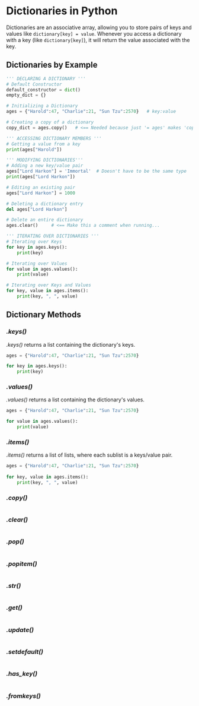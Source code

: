 # Dictionaries in Python
Dictionaries are an associative array, allowing you to store pairs of keys and values like `dictionary[key] = value`. Whenever you access a dictionary with a key (like `dictionary[key]`), it will
return the value associated with the key.

## Dictionaries by Example

```Python
''' DECLARING A DICTIONARY '''
# Default Constructor
default_constructor = dict()
empty_dict = {}

# Initializing a Dictionary
ages = {"Harold":47, "Charlie":21, "Sun Tzu":2570}   # key:value

# Creating a copy of a dictionary
copy_dict = ages.copy()   # <== Needed because just '= ages' makes 'copy_dict' an alias of 'ages'

''' ACCESSING DICTIONARY MEMBERS '''
# Getting a value from a key
print(ages["Harold"])

''' MODIFYING DICTIONARIES'''
# Adding a new key/value pair
ages["Lord Harkon"] = 'Immortal'  # Doesn't have to be the same type
print(ages["Lord Harkon"])

# Editing an existing pair
ages["Lord Harkon"] = 1000

# Deleting a dictionary entry
del ages["Lord Harkon"]

# Delete an entire dictionary
ages.clear()     # <== Make this a comment when running...

''' ITERATING OVER DICTIONARIES '''
# Iterating over Keys
for key in ages.keys():
    print(key)

# Iterating over Values
for value in ages.values():
    print(value)

# Iterating over Keys and Values
for key, value in ages.items():
    print(key, ", ", value)
```

## Dictionary Methods

### _.keys()_
_.keys()_ returns a list containing the dictionary's keys.

```Python
ages = {"Harold":47, "Charlie":21, "Sun Tzu":2570} 

for key in ages.keys():
    print(key)
```

### _.values()_
_.values()_ returns a list containing the dictionary's values.

```Python
ages = {"Harold":47, "Charlie":21, "Sun Tzu":2570} 

for value in ages.values():
    print(value)
```

### _.items()_
_.items()_ returns a list of lists, where each sublist is a keys/value pair.

```Python
ages = {"Harold":47, "Charlie":21, "Sun Tzu":2570} 
    
for key, value in ages.items():
    print(key, ", ", value)
```

### _.copy()_

```Python

```

### _.clear()_

```Python

```

### _.pop()_

```Python

```

### _.popitem()_

```Python

```

### _.str()_

```Python

```

### _.get()_

```Python

```

### _.update()_

```Python

```

### _.setdefault()_

```Python

```

### _.has\_key()_

```Python

```

### _.fromkeys()_

```Python

```
